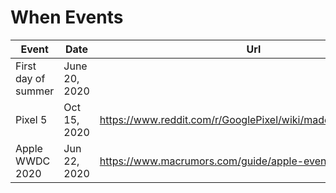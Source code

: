 # When Events

| Event | Date | Url |
| --- | --- | --- |
| First day of summer | June 20, 2020 | |
| Pixel 5 | Oct 15, 2020 | https://www.reddit.com/r/GooglePixel/wiki/madebygooglerumors |
| Apple WWDC 2020 | Jun 22, 2020 | https://www.macrumors.com/guide/apple-event/ |
